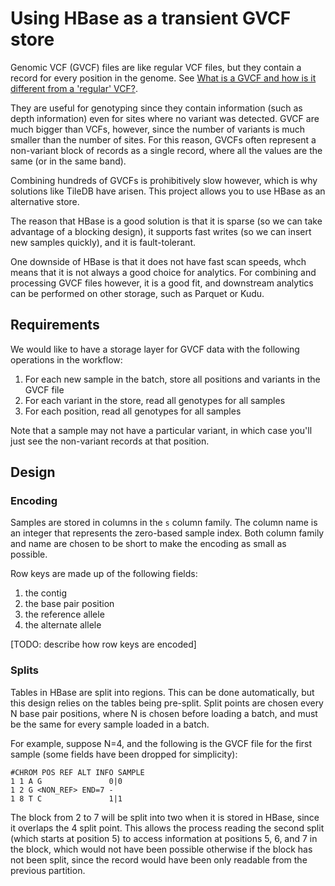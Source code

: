 # Using HBase as a transient GVCF store

Genomic VCF (GVCF) files are like regular VCF files, but they contain a record for every
position in the genome. See [What is a GVCF and how is it different from a 'regular' VCF?](https://software.broadinstitute.org/gatk/guide/article?id=4017).

They are useful for genotyping since they contain information (such as depth information)
even for sites where no variant was detected. GVCF are much bigger than VCFs, however, 
since the number of variants is much smaller than the number of sites. For this reason,
GVCFs often represent a non-variant block of records as a single record, where all the
values are the same (or in the same band).

Combining hundreds of GVCFs is prohibitively slow however, which is why solutions like 
TileDB have arisen. This project allows you to use HBase as an alternative store.

The reason that HBase is a good solution is that it is sparse (so we can take advantage
of a blocking design), it supports fast writes (so we can insert new samples quickly), 
and it is fault-tolerant.

One downside of HBase is that it does not have fast scan speeds, whch means that it is 
not always a good choice for analytics. For combining and processing GVCF files 
however, it is a good fit, and downstream analytics can be performed on other 
storage, such as Parquet or Kudu.

## Requirements

We would like to have a storage layer for GVCF data with the following operations in 
the workflow:

1. For each new sample in the batch, store all positions and variants in the GVCF file
2. For each variant in the store, read all genotypes for all samples
3. For each position, read all genotypes for all samples

Note that a sample may not have a particular variant, in which case you'll just see the
non-variant records at that position.

## Design

### Encoding

Samples are stored in columns in the `s` column family. The column name is an integer 
that represents the zero-based sample index. Both column family and name are chosen to 
be short to make the encoding as small as possible.

Row keys are made up of the following fields:

1. the contig
2. the base pair position
3. the reference allele
4. the alternate allele

[TODO: describe how row keys are encoded]

### Splits

Tables in HBase are split into regions. This can be done automatically, but this design
relies on the tables being pre-split. Split points are chosen every N base pair 
positions, where N is chosen before loading a batch, and must be the same for every 
sample loaded in a batch.

For example, suppose N=4, and the following is the GVCF file for the first sample (some
fields have been dropped for simplicity):

```
#CHROM POS REF ALT INFO SAMPLE
1 1 A G               0|0
1 2 G <NON_REF> END=7 -  
1 8 T C               1|1
```

The block from 2 to 7 will be split into two when it is stored in HBase, since it 
overlaps the 4 split point. This allows the process reading the second split (which 
starts at position 5) to access information at positions 5, 6, and 7 in the block, 
which would not have been possible otherwise if the block has not been split, since the
record would have been only readable from the previous partition.